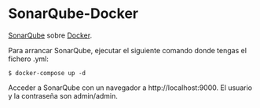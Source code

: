 # SonarQube-Docker
[SonarQube](https://www.sonarqube.org/) sobre [Docker](https://www.docker.com/).

Para arrancar SonarQube, ejecutar el siguiente comando donde tengas el fichero .yml:
```
$ docker-compose up -d
```

Acceder a SonarQube con un navegador a http://localhost:9000. El usuario y la contraseña son admin/admin.
